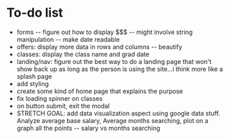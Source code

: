 # To-do list

- forms -- figure out how to display $$$ -- might involve string manipulation -- make date readable
- offers: display more data in rows and columns -- beautify
- classes: display the class name and grad date
- landing/nav: figure out the best way to do a landing page that won't show back up as long as the person is using the site...i think more like a splash page
- add styling
- create some kind of home page that explains the purpose
- fix loading spinner on classes
- on button submit, exit the modal
- STRETCH GOAL: add data visualization aspect using google data stuff. Analyze average base salary, Average months searching, plot on a graph all the points -- salary vs months searching
